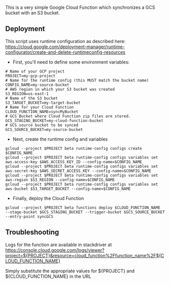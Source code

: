 This is a very simple Google Cloud Function which synchronizes a GCS bucket with an S3 bucket.

## Deployment

This script uses runtime configuration as described here:
https://cloud.google.com/deployment-manager/runtime-configurator/create-and-delete-runtimeconfig-resources

* First, you'll need to define some environment variables:
```
# Name of your GCP project
PROJECT=my-gcp-project
# Name for the runtime config (this MUST match the bucket name)
CONFIG_NAME=my-source-bucket
# AWS region in which your S3 bucket was created
S3_REGION=us-east-1
# Name of the S3 bucket
S3_TARGET_BUCKET=my-target-bucket
# Name for your Cloud Function
CLOUD_FUNCTION_NAME=syncMyBucket
# GCS Bucket where Cloud Function zip files are stored.
GCS_STAGING_BUCKET=my-cloud-function-bucket
# GCS source bucket to be synced
GCS_SOURCE_BUCKET=my-source-bucket
```
* Next, create the runtime config and variables
```
gcloud --project $PROJECT beta runtime-config configs create $CONFIG_NAME
gcloud --project $PROJECT beta runtime-config configs variables set aws-access-key $AWS_ACCESS_KEY_ID --config-name=$CONFIG_NAME
gcloud --project $PROJECT beta runtime-config configs variables set aws-secret-key $AWS_SECRET_ACCESS_KEY --config-name=$CONFIG_NAME
gcloud --project $PROJECT beta runtime-config configs variables set aws-region $S3_REGION --config-name=$CONFIG_NAME
gcloud --project $PROJECT beta runtime-config configs variables set aws-bucket $S3_TARGET_BUCKET --config-name=$CONFIG_NAME
```
* Finally, deploy the Cloud Function
```
gcloud --project $PROJECT beta functions deploy $CLOUD_FUNCTION_NAME  --stage-bucket $GCS_STAGING_BUCKET --trigger-bucket $GCS_SOURCE_BUCKET --entry-point syncGCS
```

## Troubleshooting

Logs for the function are available in stackdriver at https://console.cloud.google.com/logs/viewer?project=${PROJECT}&resource=cloud_function%2Ffunction_name%2F${CLOUD_FUNCTION_NAME}

Simply substitute the appropriate values for ${PROJECT} and ${CLOUD_FUNCTION_NAME} in the URL

